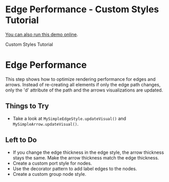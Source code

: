 <!--
 //////////////////////////////////////////////////////////////////////////////
 // @license
 // This file is part of yFiles for HTML 2.5.0.3.
 // Use is subject to license terms.
 //
 // Copyright (c) 2000-2023 by yWorks GmbH, Vor dem Kreuzberg 28,
 // 72070 Tuebingen, Germany. All rights reserved.
 //
 //////////////////////////////////////////////////////////////////////////////
-->
# Edge Performance - Custom Styles Tutorial

[You can also run this demo online](https://live.yworks.com/demos/02-tutorial-custom-styles/21-edge-performance/index.html).

Custom Styles Tutorial

# Edge Performance

This step shows how to optimize rendering performance for edges and arrows. Instead of re-creating all elements if only the edge path changes, only the 'd' attribute of the path and the arrows visualizations are updated.

## Things to Try

- Take a look at `MySimpleEdgeStyle.updateVisual()` and `MySimpleArrow.updateVisual()`.

## Left to Do

- If you change the edge thickness in the edge style, the arrow thickness stays the same. Make the arrow thickness match the edge thickness.
- Create a custom port style for nodes.
- Use the decorator pattern to add label edges to the nodes.
- Create a custom group node style.
